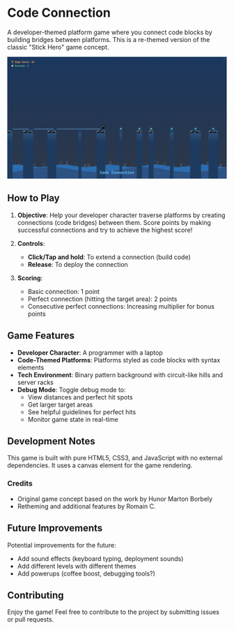 # Code Connection

A developer-themed platform game where you connect code blocks by building bridges between platforms. This is a re-themed version of the classic "Stick Hero" game concept.

![Code Connection Game](./assets/code-connection.png)

## How to Play

1. **Objective**: Help your developer character traverse platforms by creating connections (code bridges) between them. Score points by making successful connections and try to achieve the highest score!

2. **Controls**:

   - **Click/Tap and hold**: To extend a connection (build code)
   - **Release**: To deploy the connection

3. **Scoring**:
   - Basic connection: 1 point
   - Perfect connection (hitting the target area): 2 points
   - Consecutive perfect connections: Increasing multiplier for bonus points

## Game Features

- **Developer Character**: A programmer with a laptop
- **Code-Themed Platforms**: Platforms styled as code blocks with syntax elements
- **Tech Environment**: Binary pattern background with circuit-like hills and server racks
- **Debug Mode**: Toggle debug mode to:
  - View distances and perfect hit spots
  - Get larger target areas
  - See helpful guidelines for perfect hits
  - Monitor game state in real-time

## Development Notes

This game is built with pure HTML5, CSS3, and JavaScript with no external dependencies. It uses a canvas element for the game rendering.

### Credits

- Original game concept based on the work by Hunor Marton Borbely
- Retheming and additional features by Romain C.

## Future Improvements

Potential improvements for the future:

- Add sound effects (keyboard typing, deployment sounds)
- Add different levels with different themes
- Add powerups (coffee boost, debugging tools?)

## Contributing

Enjoy the game! Feel free to contribute to the project by submitting issues or pull requests.
